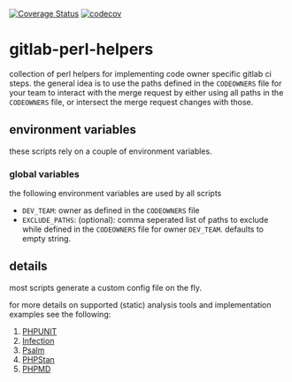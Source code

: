 [![Coverage Status](https://coveralls.io/repos/github/wickedOne/gitlab-perl-helpers/badge.svg?branch=master)](https://coveralls.io/github/wickedOne/gitlab-perl-helpers?branch=master)
[![codecov](https://codecov.io/gh/wickedOne/gitlab-perl-helpers/graph/badge.svg?token=J4SE1MBNOX)](https://codecov.io/gh/wickedOne/gitlab-perl-helpers)
# gitlab-perl-helpers

collection of perl helpers for implementing code owner specific gitlab ci steps.
the general idea is to use the paths defined in the `CODEOWNERS` file for your team to interact with the merge request by either using all paths in the `CODEOWNERS` file, or intersect the merge request changes with those.

## environment variables

these scripts rely on a couple of environment variables.

### global variables

the following environment variables are used by all scripts
- `DEV_TEAM`: owner as defined in the `CODEOWNERS` file
- `EXCLUDE_PATHS`: (optional): comma seperated list of paths to exclude while defined in the `CODEOWNERS` file for owner `DEV_TEAM`. defaults to empty string.

## details

most scripts generate a custom config file on the fly.

for more details on supported (static) analysis tools and implementation examples see the following:
1. [PHPUNIT](doc/PHPUnit.md)
2. [Infection](doc/Infection.md)
3. [Psalm](doc/Psalm.md)
4. [PHPStan](doc/PHPStan.md)
5. [PHPMD](doc/PHPMD.md)